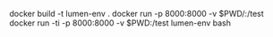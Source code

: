 docker build -t lumen-env .
docker run -p 8000:8000 -v $PWD/:/test
docker run -ti -p 8000:8000 -v $PWD:/test lumen-env bash
